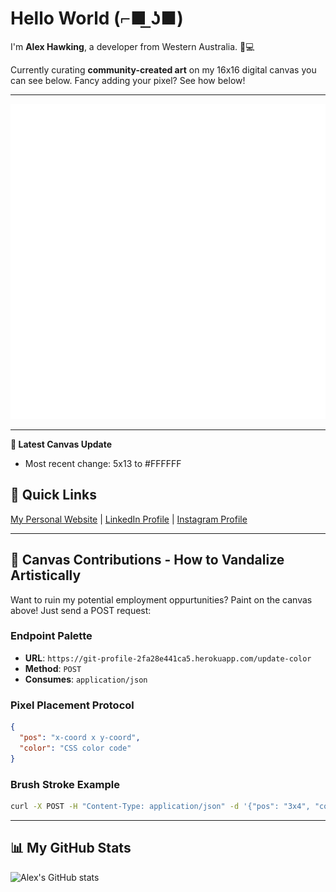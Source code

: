 
# Hello World (⌐■ ͟ʖ■)

I'm **Alex Hawking**, a developer from Western Australia. 🎵💻

Currently curating **community-created art** on my 16x16 digital canvas you can see below. Fancy adding your pixel? See how below!

---

![](./table.svg)

---

**📢 Latest Canvas Update**
- Most recent change: 5x13 to #FFFFFF

## 🚀 Quick Links
[My Personal Website](https:/alexhawking.dev)  |  [LinkedIn Profile](https://www.linkedin.com/in/alex-hawking-3541b223a/)  |  [Instagram Profile](https://www.instagram.com/ah33803/)

---

## 🎨 Canvas Contributions - How to Vandalize Artistically

Want to ruin my potential employment oppurtunities? Paint on the canvas above! Just send a POST request:

### Endpoint Palette

- **URL**: `https://git-profile-2fa28e441ca5.herokuapp.com/update-color`
- **Method**: `POST`
- **Consumes**: `application/json`

### Pixel Placement Protocol

```json
{
  "pos": "x-coord x y-coord",
  "color": "CSS color code"
}
```

### Brush Stroke Example

```bash
curl -X POST -H "Content-Type: application/json" -d '{"pos": "3x4", "color": "#FF5733"}' https://git-profile-2fa28e441ca5.herokuapp.com/update-color
```

---

## 📊 My GitHub Stats

![Alex's GitHub stats](https://github-readme-stats.vercel.app/api?username=Alex-Hawking&show_icons=true)